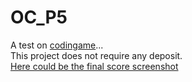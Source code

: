 # OC_P5  
A test on [codingame](https://www.codingame.com/home)...  
This project does not require any deposit.  
[Here could be the final score screenshot](https://www.cgifl300.com/)